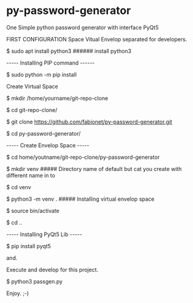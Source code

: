 # py-password-generator
One Simple python password generator with interface PyQt5


FIRST CONFIGURATION Space Vitual Envelop separated for developers.

$ sudo apt install python3     ###### install python3

----- Installing PIP command ------

$ sudo python -m pip install

Create Virtual Space

$ mkdir /home/yourname/git-repo-clone

$ cd git-repo-clone/

$ git clone https://github.com/fabionet/py-password-generator.git

$ cd py-password-generator/

----- Create Envelop Space -----

$ cd home/youtname/git-repo-clone/py-password-generator

$ mkdir venv                                               ##### Directory name of default but cat you create with different name in to

$ cd venv

$ python3 -m venv .                                        ##### Installing virtual envelop space

$ source bin/activate

$ cd ..

----- Installing PyQt5 Lib -----

$ pip install pyqt5

and.

Execute and develop for this project.

$ python3 passgen.py

Enjoy. ;-)

